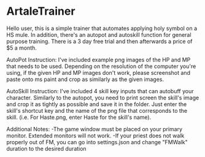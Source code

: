 # ArtaleTrainer
Hello user, this is a simple trainer that automates applying holy symbol on a HS mule. 
In addition, there's an autopot and autoskill function for general purpose training.
There is a 3 day free trial and then afterwards a price of $5 a month.

AutoPot Instruction:
I've included example png images of the HP and MP that needs to be used. Depending on the resolution
of the computer you're using, if the given HP and MP images don't work, please screenshot and paste onto ms paint and crop
as similarly as the given images.

AutoSkill Instruction:
I've included 4 skill key inputs that can autobuff your character. Similarly to the autopot, you need to print screen 
the skill's image and crop it as tightly as possible and save it in the folder. Just enter the skill's shortcut key and
the name of the png file that corresponds to the skill. (i.e. For Haste.png, enter Haste for the skill's name).

Additional Notes:
-The game window must be placed on your primary monitor. Extended monitors will not work.
-If your priest does not walk properly out of FM, you can go into settings.json and change "FMWalk" duration
to the desired duration
